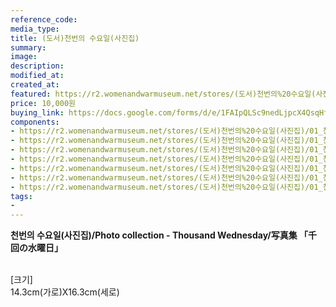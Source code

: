 ```yaml
---
reference_code:
media_type:
title: (도서)천번의 수요일(사진집)
summary:
image:
description:
modified_at:
created_at:
featured: https://r2.womenandwarmuseum.net/stores/(도서)천번의%20수요일(사진집)/01_천번의수요일%20(1)r.jpg
price: 10,000원
buying_link: https://docs.google.com/forms/d/e/1FAIpQLSc9nedLjpcX4QsqHfsDClSUvnY_z8JjKZMrkfDJmnqozNUliA/viewform
components:
- https://r2.womenandwarmuseum.net/stores/(도서)천번의%20수요일(사진집)/01_천번의수요일%20(1)r.jpg
- https://r2.womenandwarmuseum.net/stores/(도서)천번의%20수요일(사진집)/01_천번의수요일%20(2)r.jpg
- https://r2.womenandwarmuseum.net/stores/(도서)천번의%20수요일(사진집)/01_천번의수요일%20(3)r.jpg
- https://r2.womenandwarmuseum.net/stores/(도서)천번의%20수요일(사진집)/01_천번의수요일%20(4)r.jpg
- https://r2.womenandwarmuseum.net/stores/(도서)천번의%20수요일(사진집)/01_천번의수요일%20(5)r.jpg
- https://r2.womenandwarmuseum.net/stores/(도서)천번의%20수요일(사진집)/01_천번의수요일%20(6)r.jpg
- https://r2.womenandwarmuseum.net/stores/(도서)천번의%20수요일(사진집)/01_천번의수요일%20(7)r.jpg
tags:
-
---
```

**천번의 수요일(사진집)/Photo collection - Thousand Wednesday/写真集 「千回の水曜日」**

\
[크기]\
14.3cm(가로)X16.3cm(세로)
